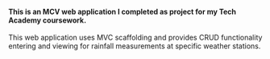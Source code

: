 <b>This is an MCV web application I completed as project for my Tech Academy coursework.</b>
<br><br>
This web application uses MVC scaffolding and provides CRUD functionality entering and viewing for rainfall measurements at specific weather stations. 

